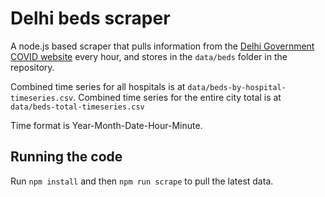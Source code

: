 # Delhi beds scraper

A node.js based scraper that pulls information from the [Delhi Government COVID website](https://coronabeds.jantasamvad.org/) every hour, and stores in the `data/beds` folder in the repository.

Combined time series for all hospitals is at `data/beds-by-hospital-timeseries.csv`. Combined time series for the entire city total is at `data/beds-total-timeseries.csv` 

Time format is Year-Month-Date-Hour-Minute.

## Running the code

Run `npm install` and then `npm run scrape` to pull the latest data.